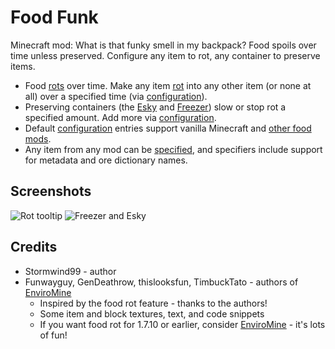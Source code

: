 # Food Funk

Minecraft mod: What is that funky smell in my backpack? Food spoils over time unless preserved. Configure any item to rot, any container to preserve items.

* Food [rots](https://github.com/Stormwind99/FoodFunk/wiki/Food-Spoiling-(Rot)) over time.  Make any item [rot](https://github.com/Stormwind99/FoodFunk/wiki/Food-Spoiling-(Rot)) into any other item (or none at all) over a specified time (via [configuration](https://github.com/Stormwind99/FoodFunk/wiki/Configuration)).
* Preserving containers (the [Esky](https://github.com/Stormwind99/FoodFunk/wiki/Esky) and [Freezer](https://github.com/Stormwind99/FoodFunk/wiki/Freezer)) slow or stop rot a specified amount.  Add more via [configuration](https://github.com/Stormwind99/FoodFunk/wiki/Configuration).
* Default [configuration](https://github.com/Stormwind99/FoodFunk/wiki/Configuration) entries support vanilla Minecraft and [other food mods](https://github.com/Stormwind99/FoodFunk/wiki/Compatibility). 
* Any item from any mod can be [specified](https://github.com/Stormwind99/FoodFunk/wiki/Configuration), and specifiers include support for metadata and ore dictionary names.

## Screenshots

![Rot tooltip](https://raw.githubusercontent.com/Stormwind99/FoodFunk/master/other/screenshots/tooltip.png)
![Freezer and Esky](https://raw.githubusercontent.com/Stormwind99/FoodFunk/master/other/screenshots/coldchests.png)

## Credits

* Stormwind99 - author
* Funwayguy, GenDeathrow, thislooksfun, TimbuckTato - authors of [EnviroMine](https://minecraft.curseforge.com/projects/enviromine)
   * Inspired by the food rot feature - thanks to the authors!
   * Some item and block textures, text, and code snippets 
   * If you want food rot for 1.7.10 or earlier, consider [EnviroMine](https://minecraft.curseforge.com/projects/enviromine) - it's lots of fun!

